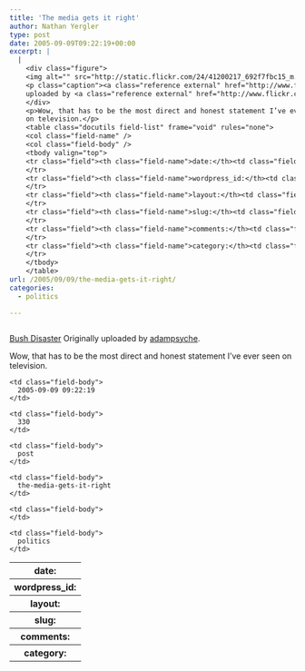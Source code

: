 ```yaml
---
title: 'The media gets it right'
author: Nathan Yergler
type: post
date: 2005-09-09T09:22:19+00:00
excerpt: |
  |
    <div class="figure">
    <img alt="" src="http://static.flickr.com/24/41200217_692f7fbc15_m.jpg" />
    <p class="caption"><a class="reference external" href="http://www.flickr.com/photos/adampsyche/41200217/">Bush Disaster</a> Originally
    uploaded by <a class="reference external" href="http://www.flickr.com/people/adampsyche/">adampsyche</a>.</p>
    </div>
    <p>Wow, that has to be the most direct and honest statement I’ve ever seen
    on television.</p>
    <table class="docutils field-list" frame="void" rules="none">
    <col class="field-name" />
    <col class="field-body" />
    <tbody valign="top">
    <tr class="field"><th class="field-name">date:</th><td class="field-body">2005-09-09 09:22:19</td>
    </tr>
    <tr class="field"><th class="field-name">wordpress_id:</th><td class="field-body">330</td>
    </tr>
    <tr class="field"><th class="field-name">layout:</th><td class="field-body">post</td>
    </tr>
    <tr class="field"><th class="field-name">slug:</th><td class="field-body">the-media-gets-it-right</td>
    </tr>
    <tr class="field"><th class="field-name">comments:</th><td class="field-body"></td>
    </tr>
    <tr class="field"><th class="field-name">category:</th><td class="field-body">politics</td>
    </tr>
    </tbody>
    </table>
url: /2005/09/09/the-media-gets-it-right/
categories:
  - politics

---
```

<div class="figure">
  <img alt="" src="http://static.flickr.com/24/41200217_692f7fbc15_m.jpg" />

  <p class="caption">
    <a class="reference external" href="http://www.flickr.com/photos/adampsyche/41200217/">Bush Disaster</a> Originally uploaded by <a class="reference external" href="http://www.flickr.com/people/adampsyche/">adampsyche</a>.
  </p>
</div>

Wow, that has to be the most direct and honest statement I’ve ever seen on television.

<table class="docutils field-list" frame="void" rules="none">
  <col class="field-name" /> <col class="field-body" /> <tr class="field">
    <th class="field-name">
      date:
    </th>

    <td class="field-body">
      2005-09-09 09:22:19
    </td>
  </tr>

  <tr class="field">
    <th class="field-name">
      wordpress_id:
    </th>

    <td class="field-body">
      330
    </td>
  </tr>

  <tr class="field">
    <th class="field-name">
      layout:
    </th>

    <td class="field-body">
      post
    </td>
  </tr>

  <tr class="field">
    <th class="field-name">
      slug:
    </th>

    <td class="field-body">
      the-media-gets-it-right
    </td>
  </tr>

  <tr class="field">
    <th class="field-name">
      comments:
    </th>

    <td class="field-body">
    </td>
  </tr>

  <tr class="field">
    <th class="field-name">
      category:
    </th>

    <td class="field-body">
      politics
    </td>
  </tr>
</table>